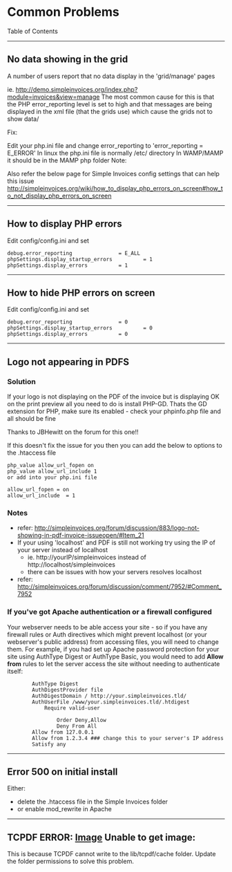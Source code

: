 # Common Problems #

Table of Contents



---


## No data showing in the grid ##

A number of users report that no data display in the 'grid/manage' pages

ie. http://demo.simpleinvoices.org/index.php?module=invoices&view=manage
The most common cause for this is that the PHP error\_reporting level is set to high and that messages are being displayed in the xml file (that the grids use) which cause the grids not to show data/

Fix:

Edit your php.ini file and change error\_reporting to 'error\_reporting = E\_ERROR'
In linux the php.ini file is normally /etc/ directory
In WAMP/MAMP it should be in the MAMP php folder
Note:

Also refer the below page for Simple Invoices config settings that can help this issue
http://simpleinvoices.org/wiki/how_to_display_php_errors_on_screen#how_to_not_display_php_errors_on_screen


---


## How to display PHP errors ##

Edit config/config.ini and set
```
debug.error_reporting 				= E_ALL
phpSettings.display_startup_errors 	        = 1
phpSettings.display_errors 			= 1
```


---


## How to hide PHP errors on screen ##

Edit config/config.ini and set
```
debug.error_reporting 				= 0
phpSettings.display_startup_errors 	        = 0
phpSettings.display_errors 			= 0
```


---


## Logo not appearing in PDFS ##

### Solution ###

If your logo is not displaying on the PDF of the invoice but is displaying OK on the print preview all you need to do is install PHP-GD. Thats the GD extension for PHP, make sure its enabled - check your phpinfo.php file and all should be fine

Thanks to JBHewitt on the forum for this one!!

If this doesn't fix the issue for you then you can add the below to options to the .htaccess file
```
php_value allow_url_fopen on
php_value allow_url_include 1
or add into your php.ini file

allow_url_fopen = on
allow_url_include  = 1
```

### Notes ###

  * refer: http://simpleinvoices.org/forum/discussion/883/logo-not-showing-in-pdf-invoice-issueopen/#Item_21
  * If your using 'localhost' and PDF is still not working try using the IP of your server instead of localhost
    * ie. http://yourIP/simpleinvoices instead of http://localhost/simpleinvoices
    * there can be issues with how your servers resolves localhost
  * refer: http://simpleinvoices.org/forum/discussion/comment/7952/#Comment_7952

### If you've got Apache authentication or a firewall configured ###

Your webserver needs to be able access your site - so if you have any firewall rules or Auth directives which might prevent localhost (or your webserver's public address) from accessing files, you will need to change them. For example, if you had set up Apache password protection for your site using AuthType Digest or AuthType Basic, you would need to add <b>Allow from</b> rules to let the server access the site without needing to authenticate itself:

```
		AuthType Digest
		AuthDigestProvider file
		AuthDigestDomain / http://your.simpleinvoices.tld/
		AuthUserFile /www/your.simpleinvoices.tld/.htdigest
	        Require valid-user

                Order Deny,Allow
                Deny From All
		Allow from 127.0.0.1
		Allow from 1.2.3.4 ### change this to your server's IP address
		Satisfy any
```


---


## Error 500 on initial install ##

Either:
  * delete the .htaccess file in the Simple Invoices folder
  * or enable mod\_rewrite in Apache


---


## TCPDF ERROR: [Image](Image.md) Unable to get image: ##

This is because TCPDF cannot write to the lib/tcpdf/cache folder.
Update the folder permissions to solve this problem.